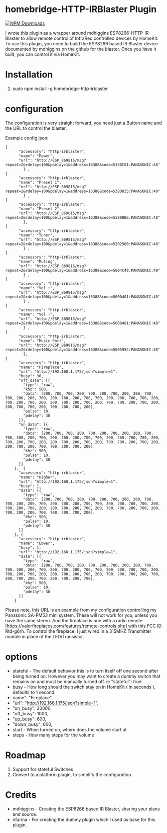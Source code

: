 # homebridge-HTTP-IRBlaster Plugin

[![NPM Downloads](https://img.shields.io/npm/dm/homebridge-http-irblaster.svg?style=flat)](https://npmjs.org/package/homebridge-http-irblaster)

I wrote this plugin as a wrapper around mdhiggins ESP8266-HTTP-IR-Blaster to allow remote control of InfraRed controlled devices by HomeKit. To use this plugin, you need to build the ESP8266 based IR Blaster device documented by mdhiggins on the github for the blaster. Once you have it built, you can control it via HomeKit.

# Installation

1. sudo npm install -g homebridge-http-irblaster

# configuration

The configuration is very straight forward, you need just a Button name and the URL to control the blaster.  

Example config.json:

```
{
      "accessory": "http-irblaster",
      "name": "Power",
      "url": "http://ESP_869815/msg?repeat=2&rdelay=100&pdelay=1&address=16388&code=538BC81:PANASONIC:48"
        } ,
{
      "accessory": "http-irblaster",
      "name": "Preset 1",
      "url": "http://ESP_869815/msg?repeat=2&rdelay=100&pdelay=1&address=16388&code=5380835:PANASONIC:48"
        } ,
{
      "accessory": "http-irblaster",
      "name": "Preset 2",
      "url": "http://ESP_869815/msg?repeat=2&rdelay=100&pdelay=1&address=16388&code=53888B5:PANASONIC:48"
        },
{
      "accessory": "http-irblaster",
      "name": "Tuner",
      "url": "http://ESP_869815/msg?repeat=2&rdelay=100&pdelay=1&address=16388&code=5202500:PANASONIC:48"
        } ,
{
      "accessory": "http-irblaster",
      "name": "Muting",
      "url": "http://ESP_869815/msg?repeat=2&rdelay=100&pdelay=1&address=16388&code=5004C49:PANASONIC:48"
        } ,
{
      "accessory": "http-irblaster",
      "name": "Vol +",
      "url": "http://ESP_869815/msg?repeat=2&rdelay=100&pdelay=1&address=16388&code=5000401:PANASONIC:48"
        } ,
{
      "accessory": "http-irblaster",
      "name": "Vol -",
      "url": "http://ESP_869815/msg?repeat=2&rdelay=100&pdelay=1&address=16388&code=5008481:PANASONIC:48"
        } ,
{
      "accessory": "http-irblaster",
      "name": "Music Port",
      "url": "http://ESP_869815/msg?repeat=2&rdelay=100&pdelay=1&address=16388&code=500595C:PANASONIC:48"
        },
{
      "accessory": "http-irblaster",
      "name": "Fireplace",
      "url": "http://192.168.1.175/json?simple=1",
      "busy": 30,
      "off_data": [{
        "type": "raw",
        "khz": 500,
        "data": [200, 700, 700, 200, 700, 200, 700, 200, 200, 700, 700, 200, 200, 700, 200, 700, 200, 700, 700, 200, 200, 700, 700, 200, 700, 200, 700, 200, 200, 700, 200, 700, 200, 700, 700, 200, 700, 200, 200, 700, 700, 200, 700, 200, 700, 200],
        "pulse": 10,
        "pdelay": 30
      }],
      "on_data": [{
        "type": "raw",
        "data": [200, 700, 700, 200, 700, 200, 700, 200, 200, 700, 700, 200, 200, 700, 200, 700, 200, 700, 700, 200, 200, 700, 700, 200, 700, 200, 700, 200, 200, 700, 200, 700, 200, 700, 700, 200, 700, 200, 200, 700, 200, 700, 700, 200, 700, 200],
        "khz": 500,
        "pulse": 10,
        "pdelay": 30
      }]
    },  {
      "accessory": "http-irblaster",
      "name": "Higher",
      "url": "http://192.168.1.175/json?simple=1",
      "busy": 1,
      "data": [{
        "type": "raw",
        "data": [200, 700, 700, 200, 700, 200, 700, 200, 200, 700, 700, 200, 200, 700, 200, 700, 200, 700, 700, 200, 200, 700, 700, 200, 700, 200, 700, 200, 200, 700, 200, 700, 200, 700, 700, 200, 700, 200, 700, 200, 200, 700, 700, 200, 700, 200],
        "khz": 500,
        "pulse": 10,
        "pdelay": 30
      }]
    }, {
      "accessory": "http-irblaster",
      "name": "Lower",
      "busy": 1,
      "url": "http://192.168.1.175/json?simple=1",
      "data": [{
        "type": "raw",
        "data": [200, 700, 700, 200, 700, 200, 700, 200, 200, 700, 700, 200, 200, 700, 200, 700, 200, 700, 700, 200, 200, 700, 700, 200, 700, 200, 700, 200, 200, 700, 200, 700, 200, 700, 200, 700, 200, 700, 200, 700, 200, 700, 200, 700, 200, 700],
        "khz": 500,
        "pulse": 10,
        "pdelay": 30
      }]
    }
```

Please note, this URL is an example from my configuration controlling my Panasonic SA-PM53 mini system.  These will not work for you, unless you have the same stereo. And the fireplace is one with a radio remote [https://valorfireplaces.com/features/remote-controls.php] with this FCC ID Rtd-g6rh.  To control the fireplace, I just wired in a 315MHZ Transmitter module in place of the LED/Transistor.

# options

* stateful - The default behavior this is to turn itself off one second after being turned on. However you may want to create a dummy switch that remains on and must be manually turned off.  ie "stateful": true
* busy - How long should the switch stay on in HomeKit ( in seconds ),  defaults to 1 second.
* name": "Fireplace",
* "url": "http://192.168.1.175/json?simple=1",
* "on_busy": 30000,
* "off_busy": 1000,
* "up_busy": 600,
* "down_busy": 600,
* start - When turned on, where does the volume start at
* steps - How many steps for the volume

# Roadmap

1. Support for stateful Switches
2. Convert to a platform plugin, to simplify the configuration.

# Credits

* mdhiggins - Creating the ESP8266 based IR Blaster, sharing your plans and source.
* nfarina - For creating the dummy plugin which I used as base for this plugin.
